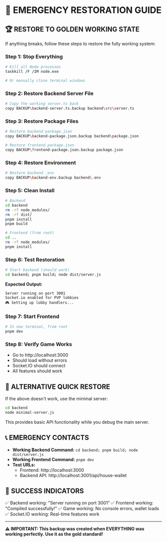 # 🚨 EMERGENCY RESTORATION GUIDE

## 🏆 RESTORE TO GOLDEN WORKING STATE

If anything breaks, follow these steps to restore the fully working system:

### Step 1: Stop Everything
```bash
# Kill all Node processes
taskkill /F /IM node.exe

# Or manually close terminal windows
```

### Step 2: Restore Backend Server File
```bash
# Copy the working server.ts back
copy BACKUP\backend-server.ts.backup backend\src\server.ts
```

### Step 3: Restore Package Files
```bash
# Restore backend package.json
copy BACKUP\backend-package.json.backup backend\package.json

# Restore frontend package.json  
copy BACKUP\frontend-package.json.backup package.json
```

### Step 4: Restore Environment
```bash
# Restore backend .env
copy BACKUP\backend-env.backup backend\.env
```

### Step 5: Clean Install
```bash
# Backend
cd backend
rm -rf node_modules/
rm -rf dist/
pnpm install
pnpm build

# Frontend (from root)
cd ..
rm -rf node_modules/
pnpm install
```

### Step 6: Test Restoration
```bash
# Start backend (should work)
cd backend; pnpm build; node dist/server.js
```

**Expected Output:**
```
Server running on port 3001
Socket.io enabled for PVP lobbies
🎮 Setting up lobby handlers...
```

### Step 7: Start Frontend
```bash
# In new terminal, from root
pnpm dev
```

### Step 8: Verify Game Works
- Go to http://localhost:3000
- Should load without errors
- Socket.IO should connect
- All features should work

## 🔧 ALTERNATIVE QUICK RESTORE

If the above doesn't work, use the minimal server:

```bash
cd backend
node minimal-server.js
```

This provides basic API functionality while you debug the main server.

## 📞 EMERGENCY CONTACTS

- **Working Backend Command:** `cd backend; pnpm build; node dist/server.js`
- **Working Frontend Command:** `pnpm dev`
- **Test URLs:** 
  - Frontend: http://localhost:3000
  - Backend API: http://localhost:3001/api/house-wallet

## 🎯 SUCCESS INDICATORS

✅ Backend working: "Server running on port 3001"
✅ Frontend working: "Compiled successfully!"
✅ Game working: No console errors, wallet loads
✅ Socket.IO working: Real-time features work

---

**⚠️ IMPORTANT: This backup was created when EVERYTHING was working perfectly. Use it as the gold standard!**
